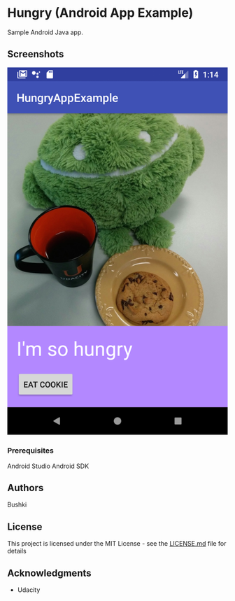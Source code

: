 # Hungry (Android App Example)

Sample Android Java app.

## Screenshots
![Alt text](/screenshots/Screenshot_1526865263.png?raw=true "Hungry")


### Prerequisites

Android Studio
Android SDK

## Authors

Bushki

## License

This project is licensed under the MIT License - see the [LICENSE.md](LICENSE.md) file for details

## Acknowledgments

* Udacity
